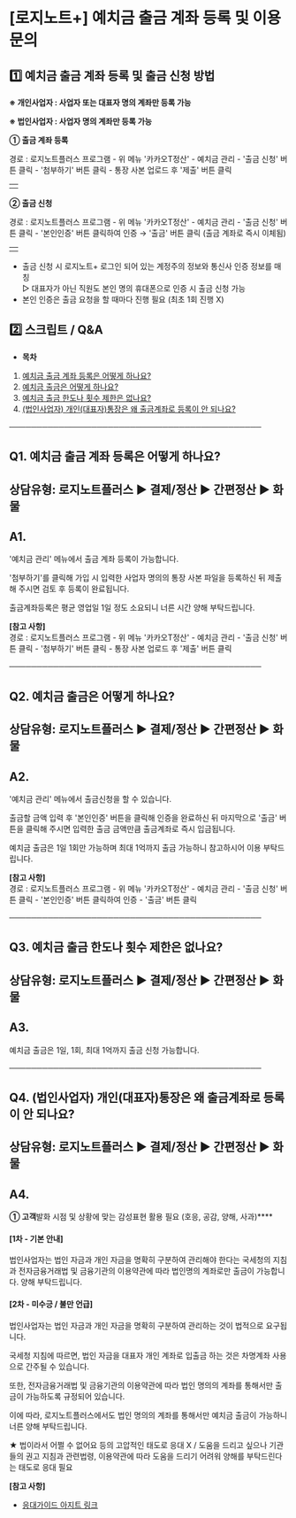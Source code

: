 # [로지노트+] 예치금 출금 계좌 등록 및 이용 문의

**1️⃣ 예치금 출금 계좌 등록 및 출금 신청 방법**
-------------------------------

**※ 개인사업자 : 사업자 또는 대표자 명의 계좌만 등록 가능**

**※ 법인사업자 : 사업자 명의 계좌만 등록 가능**

**① 출금 계좌 등록**

경로 : 로지노트플러스 프로그램 - 위 메뉴 '카카오T정산' - 예치금 관리 - '출금 신청' 버튼 클릭 - '첨부하기' 버튼 클릭 - 통장 사본 업로드 후 '제출' 버튼 클릭

|  |
| --- |
|  |

**② 출금 신청**

경로 : 로지노트플러스 프로그램 - 위 메뉴 '카카오T정산' - 예치금 관리 - '출금 신청' 버튼 클릭 - '본인인증' 버튼 클릭하여 인증 → '출금' 버튼 클릭 (출금 계좌로 즉시 이체됨)

|  |
| --- |
|  |

* 출금 신청 시 로지노트+ 로그인 되어 있는 계정주의 정보와 통신사 인증 정보를 매칭  
  ▷ 대표자가 아닌 직원도 본인 명의 휴대폰으로 인증 시 출금 신청 가능
* 본인 인증은 출금 요청을 할 때마다 진행 필요 (최초 1회 진행 X)

**2️⃣** **스크립트 / Q&A**
----------------------

* **목차**

1. [예치금 출금 계좌 등록은 어떻게 하나요?](#01HYMNA72TCF8KPP7RYWMA0C1R)
2. [예치금 출금은 어떻게 하나요?](#01HZ3ZRZ555JJZ6P9A098M45WY)
3. [예치금 출금 한도나 횟수 제한은 없나요?](#h_01HZ437BBGRDFZDVT1BJENMBAJ)
4. [(법인사업자) 개인(대표자)통장은 왜 출금계좌로 등록이 안 되나요?](#01JWA1TYQHXVHP04ENW1K63E3F)

──────────────────────────────────────────────

**Q1. 예치금 출금 계좌 등록은 어떻게 하나요?**
------------------------------

상담유형: 로지노트플러스 ▶ 결제/정산 ▶ 간편정산 ▶ 화물
---------------------------------

**A1.**
-------

'예치금 관리' 메뉴에서 출금 계좌 등록이 가능합니다.  
  
'첨부하기'를 클릭해 가입 시 입력한 사업자 명의의 통장 사본 파일을 등록하신 뒤 제출해 주시면 검토 후 등록이 완료됩니다.  
  
출금계좌등록은 평균 영업일 1일 정도 소요되니 너른 시간 양해 부탁드립니다.  
  
**[참고 사항]**  
경로 : 로지노트플러스 프로그램 - 위 메뉴 '카카오T정산' - 예치금 관리 - '출금 신청' 버튼 클릭 - '첨부하기' 버튼 클릭 - 통장 사본 업로드 후 '제출' 버튼 클릭

──────────────────────────────────────────────

**Q2. 예치금 출금은 어떻게 하나요?**
------------------------

상담유형: 로지노트플러스 ▶ 결제/정산 ▶ 간편정산 ▶ 화물
---------------------------------

**A2.**
-------

'예치금 관리' 메뉴에서 출금신청을 할 수 있습니다.  
  
출금할 금액 입력 후 '본인인증' 버튼을 클릭해 인증을 완료하신 뒤 마지막으로 '출금' 버튼을 클릭해 주시면 입력한 출금 금액만큼 출금계좌로 즉시 입금됩니다.  
  
예치금 출금은 1일 1회만 가능하며 최대 1억까지 출금 가능하니 참고하시어 이용 부탁드립니다.  
  
**[참고 사항]**  
경로 : 로지노트플러스 프로그램 - 위 메뉴 '카카오T정산' - 예치금 관리 - '출금 신청' 버튼 클릭 - '본인인증' 버튼 클릭하여 인증 - '출금' 버튼 클릭

──────────────────────────────────────────────

**Q3. 예치금 출금 한도나 횟수 제한은 없나요?**
------------------------------

상담유형: 로지노트플러스 ▶ 결제/정산 ▶ 간편정산 ▶ 화물
---------------------------------

**A3.**
-------

예치금 출금은 1일, 1회, 최대 1억까지 출금 신청 가능합니다.

──────────────────────────────────────────────

**Q4. (법인사업자) 개인(대표자)통장은 왜 출금계좌로 등록이 안 되나요?**
---------------------------------------------

상담유형: 로지노트플러스 ▶ 결제/정산 ▶ 간편정산 ▶ 화물
---------------------------------

**A4.**
-------

**① 고객**발화 시점 및 상황에 맞는 감성표현 활용 필요 (호응, 공감, 양해, 사과)****

#### **[1차 - 기본 안내]**

법인사업자는 법인 자금과 개인 자금을 명확히 구분하여 관리해야 한다는 국세청의 지침과 전자금융거래법 및 금융기관의 이용약관에 따라 법인명의 계좌로만 출금이 가능합니다. 양해 부탁드립니다.

#### **[2차 - 미수긍 / 불만 언급]**

법인사업자는 법인 자금과 개인 자금을 명확히 구분하여 관리하는 것이 법적으로 요구됩니다.  
  
국세청 지침에 따르면, 법인 자금을 대표자 개인 계좌로 입출금 하는 것은 차명계좌 사용으로 간주될 수 있습니다.  
  
또한, 전자금융거래법 및 금융기관의 이용약관에 따라 법인 명의의 계좌를 통해서만 출금이 가능하도록 규정되어 있습니다.  
  
이에 따라, 로지노트플러스에서도 법인 명의의 계좌를 통해서만 예치금 출금이 가능하니 너른 양해 부탁드립니다.

★ 법이라서 어쩔 수 없어요 등의 고압적인 태도로 응대 X / 도움을 드리고 싶으나 기관들의 권고 지침과 관련법령, 이용약관에 따라 도움을 드리기 어려워 양해를 부탁드린다는 태도로 응대 필요

**[참고 사항]**  
- [응대가이드 아지트 링크](https://ext.agit.in/g/300083464/wall/430547432#comment_panel_430967262)